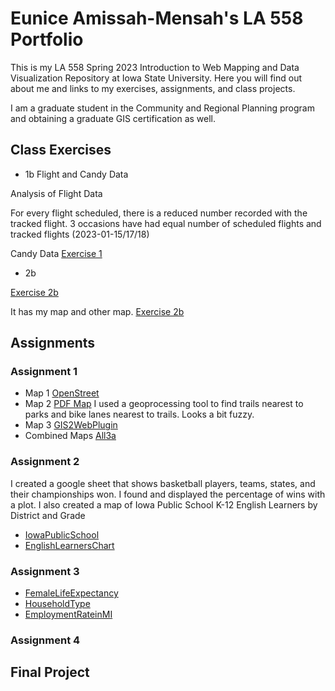 # Eunice Amissah-Mensah's LA 558 Portfolio
This is my LA 558 Spring 2023 Introduction to Web Mapping and Data Visualization Repository at Iowa State University. Here you will find out about me and links to my exercises, assignments, and class projects.

I am a graduate student in the Community and Regional Planning program and obtaining a graduate GIS certification as well.

## Class Exercises
- 1b Flight and Candy Data

Analysis of Flight Data 

For every flight scheduled, there is a reduced number recorded with the tracked flight. 3 occasions have had equal number of scheduled flights and tracked flights (2023-01-15/17/18) 

Candy Data [Exercise 1](candyobservation1_EAM.jpg)

- 2b

[Exercise 2b](Exercises/map2bex.jpg)

It has my map and other map. [Exercise 2b](Exercises/map2bex_2.md)

## Assignments

### Assignment 1

- Map 1 [OpenStreet](https://www.openstreetmap.org/?mlat=38.9353&mlon=-95.2154#map=16/38.9353/-95.2154&layers=N)
- Map 2 [PDF Map](Assignments/Assign3a_Eunice.pdf) I used a geoprocessing tool to find trails nearest to parks and bike lanes nearest to trails. Looks a bit fuzzy.
- Map 3 [GIS2WebPlugin](Assignments/CVAqgis2web/index.html)
- Combined Maps [All3a](Assignments/CombinedMaps.html)

### Assignment 2

I created a google sheet that shows basketball players, teams, states, and their championships won. I found and displayed the percentage of wins with a plot.
I also created a map of Iowa Public School K-12 English Learners by District and Grade
  - [IowaPublicSchool](Assignment2/IowaRMap.jpeg)
  - [EnglishLearnersChart](Assignment2/EnglishLearners.jpeg)
  
### Assignment 3
- [FemaleLifeExpectancy](Assignment3/LifeExpectancy.jpeg)
- [HouseholdType](Assignment3/HouseholdType.jpeg)
- [EmploymentRateinMI](Assignment3/RateofEmployment.jpeg)

### Assignment 4

## Final Project
